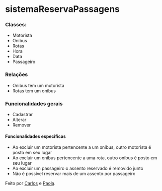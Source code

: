 # sistemaReservaPassagens

### Classes:
- Motorista
- Onibus
- Rotas
- Hora
- Data
- Passageiro

### Relações
- Onibus tem um motorista
- Rotas tem um onibus

### Funcionalidades gerais
- Cadastrar
- Alterar
- Remover

#### Funcionalidades especificas
- Ao excluir um motorista pertencente a um onibus, outro motorista é posto em seu lugar
- Ao excluir um onibus pertencente a uma rota, outro onibus é posto em seu lugar
- Ao excluir um passageiro o assento reservado é removido junto
- Não é possível reservar mais de um assento por passageiro



Feito por [Carlos](https://github.com/MarkingCarlos)  e [Paola](https://gist.github.com/paolaguedes).
